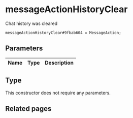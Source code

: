 # messageActionHistoryClear
Chat history was cleared

```
messageActionHistoryClear#9fbab604 = MessageAction;
```

## Parameters
| Name | Type | Description |
| ---- | :----: | ----------- |


## Type
This constructor does not require any parameters.

## Related pages
